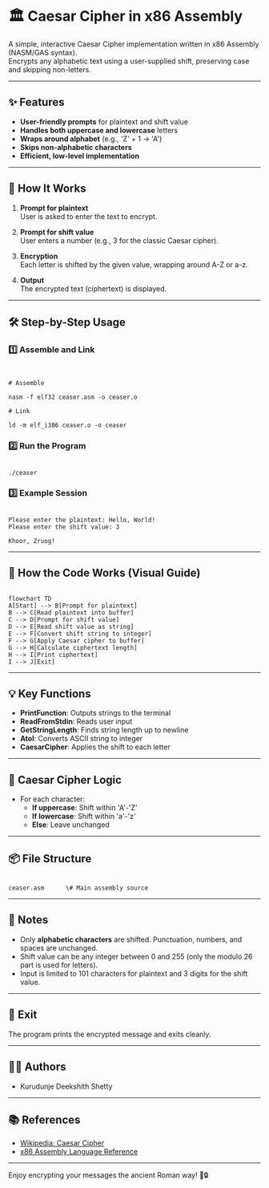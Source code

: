 
# 🏛️ Caesar Cipher in x86 Assembly

A simple, interactive Caesar Cipher implementation written in x86 Assembly (NASM/GAS syntax).  
Encrypts any alphabetic text using a user-supplied shift, preserving case and skipping non-letters.

---

## ✨ Features

- **User-friendly prompts** for plaintext and shift value
- **Handles both uppercase and lowercase** letters
- **Wraps around alphabet** (e.g., 'Z' + 1 → 'A')
- **Skips non-alphabetic characters**
- **Efficient, low-level implementation**

---

## 🚀 How It Works

1. **Prompt for plaintext**  
   User is asked to enter the text to encrypt.

2. **Prompt for shift value**  
   User enters a number (e.g., 3 for the classic Caesar cipher).

3. **Encryption**  
   Each letter is shifted by the given value, wrapping around A-Z or a-z.

4. **Output**  
   The encrypted text (ciphertext) is displayed.

---

## 🛠️ Step-by-Step Usage

### 1️⃣ Assemble and Link

```


# Assemble

nasm -f elf32 ceaser.asm -o ceaser.o

# Link

ld -m elf_i386 ceaser.o -o ceaser

```

### 2️⃣ Run the Program

```

./ceaser

```

### 3️⃣ Example Session

```

Please enter the plaintext: Hello, World!
Please enter the shift value: 3

Khoor, Zruog!

```

---

## 🧩 How the Code Works (Visual Guide)

```

flowchart TD
A[Start] --> B[Prompt for plaintext]
B --> C[Read plaintext into buffer]
C --> D[Prompt for shift value]
D --> E[Read shift value as string]
E --> F[Convert shift string to integer]
F --> G[Apply Caesar cipher to buffer]
G --> H[Calculate ciphertext length]
H --> I[Print ciphertext]
I --> J[Exit]

```

---

## 💡 Key Functions

- **PrintFunction**: Outputs strings to the terminal
- **ReadFromStdin**: Reads user input
- **GetStringLength**: Finds string length up to newline
- **AtoI**: Converts ASCII string to integer
- **CaesarCipher**: Applies the shift to each letter

---

## 📝 Caesar Cipher Logic

- For each character:
    - **If uppercase**: Shift within 'A'-'Z'
    - **If lowercase**: Shift within 'a'-'z'
    - **Else**: Leave unchanged

---

## 📦 File Structure

```

ceaser.asm      \# Main assembly source

```

---

## 🧠 Notes

- Only **alphabetic characters** are shifted. Punctuation, numbers, and spaces are unchanged.
- Shift value can be any integer between 0 and 255 (only the modulo 26 part is used for letters).
- Input is limited to 101 characters for plaintext and 3 digits for the shift value.

---

## 🏁 Exit

The program prints the encrypted message and exits cleanly.

---

## 👩‍💻 Authors

- Kurudunje Deekshith Shetty

---

## 📚 References

- [Wikipedia: Caesar Cipher](https://en.wikipedia.org/wiki/Caesar_cipher)
- [x86 Assembly Language Reference](https://www.felixcloutier.com/x86/)

---

Enjoy encrypting your messages the ancient Roman way! 🏺🔒


